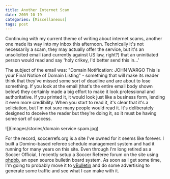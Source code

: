 ```yaml
---
title: Another Internet Scam
date: 2009-10-19
categories: [Miscellaneous]
tags: post
---
```


Continuing with my current theme of writing about internet scams, another one made its way into my inbox this afternoon. Technically it's not necessarily a scam, they may actually offer the service, but it's an unsolicited email (and currently against US law, right?) that an uninitiated person would read and say 'holy crikey, I'd better send this in...'

The subject of the email was: "Domain Notification: JOHN WARGO This is your Final Notice of Domain Listing" - something that will make its reader think that they've missed some sort of deadline and are about to lose something. If you look at the email (that's the entire email body shown below) they certainly made a big effort to make it look professional and authoritative. If you printed it, it would look just like a business form, lending it even more credibility. When you start to read it, it's clear that it's a soliciation, but I'm not sure many people would read it. It's deliberately designed to deceive the reader but they're doing it, so it must be having some sort of success.

![](images/stories/domain service spam.jpg)

For the record, soccerrefs.org is a site I've owned for it seems like forever. I built a Domino-based referee schedule management system and had it running for many years on this site. Even through I'm long retired as a Soccer Official, I recently setup a Soccer Referee forum on the site using [phpbb](http://www.phpbb.com/), an open source bulletin board system. As soon as I get some time, I'm going to probably move it to [vBulletin](http://www.vbulletin.com) and do some advertising to generate some traffic and see what I can make with it.